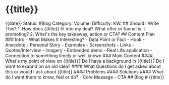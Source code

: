 # {{title}} 
{{date}} 
Status: #Blog 
Category: 
Volume: 
Difficulty: KW: ## Should I Write This? 1. How does {{title}} fit into my deal? What offer or funnel is it promoting? 2. What's the key takeaway, action or CTA? ## Content Plan ### Intro - What Makes It Interesting? - Data Point or Fact - Hook - Anecdote - Personal Story - Examples - Screenshots - Links - Quotes/Interview - Imagery - Embedded demo - Real Life application - Connection to something timely or well known ### Main Content #### What's my point of view on {{title}}? Do I have a background in {{title}}? Do I want to exapnd on an old idea? #### What Questions do I get asked about this or would I ask about {{title}} #### Problems #### Solutions #### What do I want them to know, feel or do? - Core Message - CTA ## Blog # {{title}}